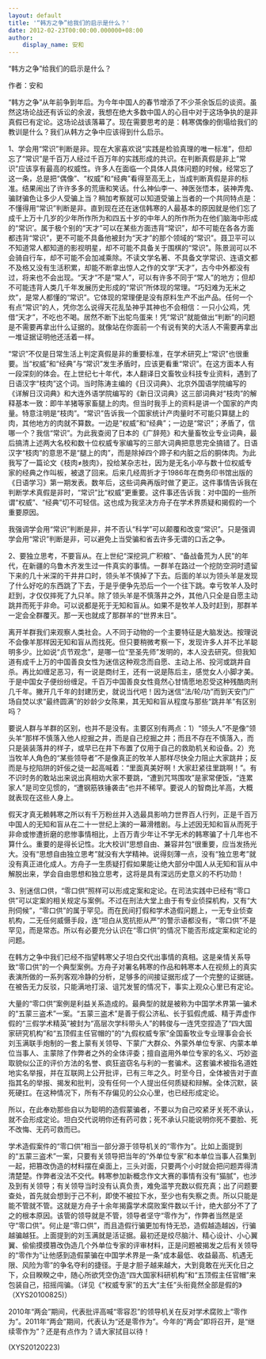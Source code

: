 ```yaml
---
layout: default
title: '“韩方之争”给我们的启示是什么？'
date: 2012-02-23T00:00:00.000000+08:00
author:
    display_name: 安和
---
```


“韩方之争”给我们的启示是什么？

作者：安和

“韩方之争”从年前争到年后。为今年中国人的春节增添了不少茶余饭后的谈资。虽然这场论战还有诉讼的余波，我想在绝大多数中国人的心目中对于这场争执的是非真假已有定论。这场论战该落幕了。现在需要思考的是：韩寒偶像的倒塌给我们的教训是什么？我们从韩方之争中应该得到什么启示。

1、学会用“常识”判断是非。现在大家喜欢说“实践是检验真理的唯一标准”，但却忘了“常识”是千百万人经过千百万年的实践形成的共识。在判断真假是非上“常识”应该享有最高的权威性。许多人在面临一个具体人具体问题的时候，经常忘了这一条，总是把“偶像”、“权威”和“经典”看得至高无上，当成判断真假是非的标准。结果闹出了许许多多的荒唐和笑话。什么神仙李一、神医张悟本，装神弄鬼、骗财骗色让多少人受骗上当？稍加考察就可以知道受骗上当者的一个共同特点是：不懂得用“常识”判断是非。直到现在还在迷信韩寒的人最基本的原因就是他们忘了成千上万十几岁的少年所作所为和四五十岁的中年人的所作所为在他们脑海中形成的“常识’。属于极个别的“天才”可以在某些方面违背“常识”，却不可能在各各方面都违背“常识”，更不可能不具备他被封为“天才”的那个领域的“常识”。聂卫平可以不知道常人都知道的影视明星，却不可能不具备关于围棋的“常识”。陈景润可以不会骑自行车，却不可能不会加减乘除。不读文学名著、不具备文学常识、连语文都不及格又没有生活积累，却能不断拿出惊人之作的文学“天才”，古今中外都没有过，将来也不会出现。“天才”不是“常人”，可以有许多不同于“常人”的地方；但却不可能违背人类几千年发展历史形成的“常识”所体现的常理。“巧妇难为无米之炊”，是常人都懂的“常识”。它体现的常理便是没有原料生产不出产品。任何一个有点“常识”的人，凭你怎么说得天花乱坠神乎其神也不会相信：一只小公鸡，凭借“天才”，不吃也不喝。居然不断下出鸵鸟蛋来！凭“常识”就能做出“判断”的问题是不需要再拿出什么证据的。就像站在你面前一个有说有笑的大活人不需要再拿出一堆证据证明他还活着一样。

“常识”不仅是日常生活上判定真假是非的重要标准，在学术研究上“常识”也很重要。当“权威”和“经典”与“常识”发生矛盾时，应该更看重“常识”。在这方面本人有一段深刻的体会。在上世纪七十年代，本人翻译日文畜牧业科技专业资料，遇到了日语汉字“枝肉”这个词。当时陈涛主编的《日汉词典》、北京外国语学院编写的《详解日汉词典》和大连外语学院编写的《新日汉词典》这三部词典对“枝肉”的解释基本一致：即牛羊猪等家畜腿上的肉。但当时我手上的资料是讲一个国家的产肉量。特意注明是“枝肉”。“常识”告诉我一个国家统计产肉量时不可能只算腿上的肉，其他地方的肉就不算数。一边是“权威”和“经典”；一边是“常识”；矛盾了，信哪一个？我信“常识”。为此我查阅了日本的《广辞苑》和大量畜牧业专业词典，最后搞清上述两大名校和数十位权威专家编写的三部大词典把意思完全搞错了。日语汉字“枝肉”的意思不是“腿上的肉”，而是除掉四个蹄子和内脏之后的胴体肉。为此我写了一篇论文《枝肉≠肢肉》，投给某杂志社，因为是无名小卒与数十位权威专家的经典之作叫板，被退了回来。后来几经周折才于1986年在商务印书馆出版的《日语学习》第一期发表。数年后，这些词典再版时做了更正。这件事情告诉我在判断学术真假是非时，“常识”比“权威”更重要。这件事还告诉我：对中国的一些所谓“权威”、“经典”切不可轻信。这也成为我坚决方舟子在学术界质疑和揭假的一个重要原因。

我强调学会用“常识”判断是非，并不否认“科学”可以颠覆和改变“常识”。只是强调学会用“常识”判断是非，可以避免上当受骗和省去许多无谓的口舌之争。

2、要独立思考，不要盲从。在上世纪“深挖洞,广积粮”、“备战备荒为人民”的年代，在新疆的乌鲁木齐发生过一件真实的事情。一群羊在路过一个挖防空洞时遗留下来的几十米深的干井井口时，领头羊不慎掉了下去。后面的羊以为领头羊是发现了什么好吃的东西跳了下去，于是乎便争先恐后一个一个往下跳。幸亏牧羊人及时赶到，才仅仅摔死了九只羊。除了领头羊是不慎落井之外，其他八只全是自愿主动跳井而死于非命。可以说都是死于无知和盲从。如果不是牧羊人及时赶到，那群羊一定会全群覆灭。那一天也就成了那群羊的“世界末日”。

离开羊群我们来观察人类社会。人不同于动物的一个主要特征是大脑发达。按理说不会像羊那样因无知和盲从而找死。但只要稍微考察一下，发现许多人并不比羊聪明多少。比如说“贞节观念”，是哪一位“至圣先师”发明的，本人没去研究。但我知道有成千上万的中国善良女性为迷信这种观念而自愿、主动上吊、投河或跳井自杀。再比如缠足恶习，有一说是商纣王，还有一说是陈后主，感觉女人小脚才美。于是中国女子便纷纷缠足。千百万中国善良女性竟然心甘情愿地忍受这种残酷肉刑几千年。撇开几千年的封建历史，就说当代吧！因为迷信“法/轮/功”而到天安门广场自焚以求“最终圆满”的妙龄少女陈果，其无知和盲从程度与那些“跳井羊”有区别吗？

要说人群与羊群的区别，也并不是没有。主要区别有两点：1）“领头人”不是像“领头羊”那样不慎落入他人挖掘之井，而是自己挖掘之井；而且不存在不慎落入，而只是装装落井的样子，或早已在井下布置了仅用于自己的救助机关和设备。2）充当牧羊人角色的“某些领导者”不是像真正的牧羊人那样尽快全力阻止大家跳井；反而是与挖陷阱的奸佞之徒一起高喊着：“里面真美好啊！大家赶紧往里跳啊！”。有不识时务的敢站出来说出真相劝大家不要跳，“遭到咒骂围攻”是家常便饭，“连累家人”是司空见惯的，“遭钢筋铁锤袭击”也并不稀罕。要说人的智商比羊高，大概就表现在这些人身上。

假天才真无赖韩寒之所以有千万粉丝并入选最具影响力世界百人行列，正是千百万中国人的无知和盲从在二十一世纪上演的一幕滑稽剧。与上述因无知和盲从而死于非命或惨遭折磨的悲惨事情相比，上百万青少年让不学无术的韩寒骗了十几年也不算什么。重要的是得长记性。北大校训“思想自由、兼容并包”很重要，应当发扬光大。没有“思想自由独立思考”就没有大学精神。说得刻薄一点，没有“独立思考”就没有真正进化成人。方舟子一生质疑打假如果能让绝大部分中国人从无知和盲从中解脱出来，学会自由思想和独立思考，这将是具有深远历史意义的不朽功勋！

3、别迷信口供，“零口供”照样可以形成定案和定论。在司法实践中已经有“零口供”可以定案的相关规定与案例。不过在刑法大堂上由于有专业侦探机构，又有“大刑伺候”，“零口供”的属于罕见。而在民间打假和学术造假问题上，一无专业侦查机构，二无任何威慑手段，连“坦白从宽抗拒从严”的警示语都没有，“零口供”不是罕见，而是常态。所以有必要充分认识在“零口供”的情况下能否形成定案和定论的问题。

在韩方之争中我们已经不指望韩寒父子坦白交代出事情的真相。这是亲情关系导致“零口供”的一个典型案例。方舟子对署名韩寒的作品和韩寒本人在视频上的真实表演所做的一系列客观冷静的分析，足够多的间接证据形成了一个完整的证据链。在被告无力反驳，只能满地打滚、诅咒发誓的情况下，事实上观众心里已有定论。

大量的“零口供”案例是利益关系造成的。最典型的就是被称为中国学术界第一骗术的“五蒙三盗术”一案。“五蒙三盗术”是善于假公济私、长于狐假虎威、精于弄虚作假的“三假学术精英”被封为“高层次学科带头人”的韩俊与一连凭空捏造了“四大国家研究机构”和“五顶假主任官帽的”的“九假权威专家”全国畜牧业专业理事会会长刘玉满联手炮制的一套上蒙有关领导、下蒙广大群众、外蒙外单位专家、内蒙本单位当事人、主蒙除了作弊者之外的全体评委；擅自盗用外单位专家的名义、巧妙盗取貌似公正的评价方法的名誉、疯狂盗窃名与利的一套骗术。这套骗术被指名道姓地实名举报，并在互联网上公开批评，已有三年之久。时至今日，全体被告对于直指其名的举报、揭发和批判，没有任何一个人提出任何质疑和辩解。全体沉默，装死硬扛。在这种情况下，所有不存偏见的公众心里，也已经形成定论。

所以，在此奉劝那些自以为聪明的造假蒙骗者，不要以为自己咬紧牙关死不承认，就不会形成定论。坦白交代说明你还有药可救；死不承认只能说明你死不要脸、死不改悔、无药可救而已。

学术造假案件的“零口供”相当一部分源于领导机关的“零作为”。比如上面提到的“五蒙三盗术”一案，只要有关领导把当年的“外单位专家”和本单位当事人召集到一起，把篡改伪造的材料摆在桌面上，三头对面，只要两个小时就会把问题弄得清清楚楚。作弊者没法不交代。韩寒参加新概念作文大赛的事情有没有“猫腻”，也涉及到有关领导；有关领导当时没有认真负责，难免滥竽充数以假充真；出了问题要查处，首先就会想到于己不利，即使不被拉下水，至少也有失察之责。所以只能是能不管就不管。这就是方舟子十余年揭露学术腐败案件数以千计，绝大部分不了了之的根本原因。该管的领导就是不管，领导者坚守“零作为”，作弊者当然是坚守“零口供”。何止是“零口供”，而且造假行骗更加有恃无恐，造假越造越凶，行骗越骗越狂。上面提到的刘玉满就是活证据。最初还是绞尽脑汁、精心设计、小心翼翼、偷偷摸摸篡改伪造几个外单位专家的评审材料，正是问题被揭发之后有关领导的“零作为”让他感到造假蒙骗在中国学术界是一条“成本最低、收益最高、机遇无限、风险为零”的争名夺利的捷径。于是才胆子越来越大，大到竟敢在光天化日之下，众目睽睽之中，随心所欲凭空伪造“四大国家科研机构”和“五顶假主任官帽”来包装自己，招摇闯骗。（详见《“权威专家”的五大“主任”头衔竟然全部是假的》（XYS20100825)）

2010年“两会”期间，代表批评高喊“零容忍”的领导机关在反对学术腐败上“零作为”。2011年“两会”期间，代表认为“还是零作为”。今年的“两会”即将召开，是“继续零作为”？还是有点作为？请大家拭目以待！

(XYS20120223)

